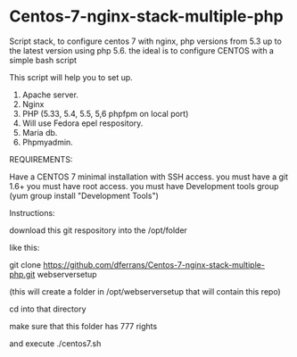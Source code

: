 # Centos-7-nginx-stack-multiple-php
Script stack, to configure centos 7 with nginx, php versions from 5.3 up to the latest version using php 5.6. the ideal is to configure CENTOS with a simple bash script


This script will help you to set up.

1) Apache server.
2) Nginx
3) PHP (5.33, 5.4, 5.5, 5,6 phpfpm on local port)
4) Will use Fedora epel respository.
5) Maria db.
6) Phpmyadmin.

REQUIREMENTS:

Have a CENTOS 7 minimal installation with SSH access.
you must have a git 1.6+
you must have root access.
you must have Development tools group (yum group install "Development Tools")


Instructions:

download this git respository into the /opt/folder

like this:

git clone https://github.com/dferrans/Centos-7-nginx-stack-multiple-php.git webserversetup

(this will create a folder in /opt/webserversetup that will contain this repo)

cd into that directory

make sure that this folder has 777 rights 

and execute ./centos7.sh

